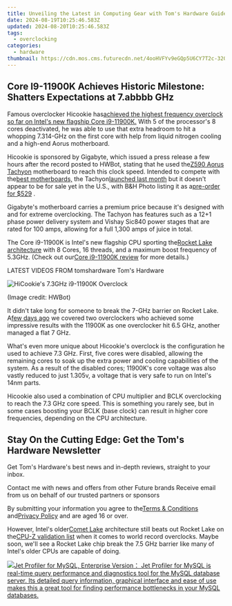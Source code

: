 ```yaml
---
title: Unveiling the Latest in Computing Gear with Tom's Hardware Guides
date: 2024-08-19T10:25:46.583Z
updated: 2024-08-20T10:25:46.583Z
tags:
  - overclocking
categories:
  - hardware
thumbnail: https://cdn.mos.cms.futurecdn.net/4ooHVFYv9eGQp5U6CY7T2c-320-80.jpg
---
```


## Core I9-11900K Achieves Historic Milestone: Shatters Expectations at 7.abbbb GHz

Famous overclocker Hicookie has[achieved the highest frequency overclock so far on Intel's new flagship Core i9-11900K.](https://hwbot.org/submission/4715584%5Fhicookie%5Fcpu%5Ffrequency%5Fcore%5Fi9%5F11900k%5F7314.41%5Fmhz) With 5 of the processor's 8 cores deactivated, he was able to use that extra headroom to hit a whopping 7.314-GHz on the first core with help from liquid nitrogen cooling and a high-end Aorus motherboard.

 Hicookie is sponsored by Gigabyte, which issued a press release a few hours after the record posted to HWBot, stating that he used the[Z590 Aorus Tachyon](https://www.gigabyte.com/Motherboard/Z590-AORUS-TACHYON-rev-10#kf) motherboard to reach this clock speed. Intended to compete with the[best motherboards,](https://tools.techidaily.com) the Tachyon[launched last month](https://tools.techidaily.com) but it doesn't appear to be for sale yet in the U.S., with B&H Photo listing it as a[pre-order for $529](https://www.bhphotovideo.com/c/product/1622615-REG/gigabyte%5Fz590%5Faorus%5Ftachyon%5Fmotherboard.html?BI=20811&KBID=16572&SID=tomshardware-us-5116921213922010549) .

 Gigabyte's motherboard carries a premium price because it's designed with and for extreme overclocking. The Tachyon has features such as a 12+1 phase power delivery system and Vishay Sic840 power stages that are rated for 100 amps, allowing for a full 1,300 amps of juice in total.

 The Core i9-11900K is Intel's new flagship CPU sporting the[Rocket Lake architecture](https://tools.techidaily.com) with 8 Cores, 16 threads, and a maximum boost frequency of 5.3GHz. (Check out our[Core i9-11900K review](https://tools.techidaily.com) for more details.)

 LATEST VIDEOS FROM tomshardware Tom's Hardware

![HiCookie's 7.3GHz i9-11900K Overclock](https://cdn.mos.cms.futurecdn.net/tQY8dy9qU4hXaePbioCMVR-320-80.png)

(Image credit: HWBot)

 It didn't take long for someone to break the 7-GHz barrier on Rocket Lake. A[few days ago](https://tools.techidaily.com) we covered two overclockers who achieved some impressive results with the 11900K as one overclocker hit 6.5 GHz, another managed a flat 7 GHz.

 What's even more unique about Hicookie's overclock is the configuration he used to achieve 7.3 GHz. First, five cores were disabled, allowing the remaining cores to soak up the extra power and cooling capabilities of the system. As a result of the disabled cores; 11900K's core voltage was also vastly reduced to just 1.305v, a voltage that is very safe to run on Intel's 14nm parts.

 Hicookie also used a combination of CPU multiplier and BCLK overclocking to reach the 7.3 GHz core speed. This is something you rarely see, but in some cases boosting your BCLK (base clock) can result in higher core frequencies, depending on the CPU architecture.

## Stay On the Cutting Edge: Get the Tom's Hardware Newsletter

 Get Tom's Hardware's best news and in-depth reviews, straight to your inbox.

 Contact me with news and offers from other Future brands  Receive email from us on behalf of our trusted partners or sponsors

 By submitting your information you agree to the[Terms & Conditions](https://futureplc.com/terms-conditions/) and[Privacy Policy](https://futureplc.com/privacy-policy/) and are aged 16 or over.

 However, Intel's older[Comet Lake](https://tools.techidaily.com) architecture still beats out Rocket Lake on the[CPU-Z validation list](https://valid.x86.fr/records.html) when it comes to world record overclocks. Maybe soon, we'll see a Rocket Lake chip break the 7.5 GHz barrier like many of Intel's older CPUs are capable of doing.

<ins class="adsbygoogle"
     style="display:block"
     data-ad-format="autorelaxed"
     data-ad-client="ca-pub-7571918770474297"
     data-ad-slot="1223367746"></ins>



<ins class="adsbygoogle"
     style="display:block"
     data-ad-client="ca-pub-7571918770474297"
     data-ad-slot="8358498916"
     data-ad-format="auto"
     data-full-width-responsive="true"></ins>



<!-- affiliate ads begin -->
<a href="https://secure.2checkout.com/order/checkout.php?PRODS=4576829&QTY=1&AFFILIATE=108875&CART=1"><img src="https://secure.avangate.com/images/merchant/9e740b84bb48a64dde25061566299467/products/copy_1_jp_box_big.png" border="0">Jet Profiler for MySQL, Enterprise Version： Jet Profiler for MySQL is real-time query performance and diagnostics tool for the MySQL database server. Its detailed query information, graphical interface and ease of use makes this a great tool for finding performance bottlenecks in your MySQL databases. </a>
<!-- affiliate ads end -->